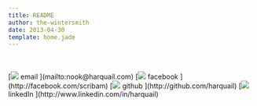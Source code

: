 ```yaml
---
title: README
author: the-wintersmith
date: 2013-04-30
template: home.jade
---
```

<script src="js/typed.js"></script>

<script>
  $(function(){
   $("#mainName").typed({
        strings: ["Nook Harquail"],
        typeSpeed: 20,
        showCursor: false
      });
      $("#mainWords").typed({
        strings: ["iOS Developer","Designer", "Digital Artist","Web Developer","Maker"],
        typeSpeed: 50,
        backDelay: 1000,
        backSpeed:10,
        loop:true,
        loopCount: false,
         showCursor: false,
        startDelay: 1500
      });
  });
</script>


<div id="mainTypewriter"><div id="mainName"></div><div id="mainWords"></div></div>
<br/><br/>
<div id = contactWrapper>
<span class="contactBox"> [<img src ="/nav-images/e.png"></img> <span class="label">email</span> ](mailto:nook@harquail.com)  </span>
<span class="contactBox"> [<img src ="/nav-images/f.png"></img> <span class="label">facebook</span> ](http://facebook.com/scribam)  </span>
<span class="contactBox"> [<img src ="/nav-images/g.png"></img> <span class="label">github</span> ](http://github.com/harquail)  </span>
<span class="contactBox"> [<img src ="/nav-images/l.png"></img> <span class="label">linkedIn</span> ](http://www.linkedin.com/in/harquail)  </span>
</div>